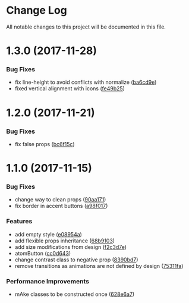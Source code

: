 # Change Log

All notable changes to this project will be documented in this file.

<a name="1.3.0"></a>
# 1.3.0 (2017-11-28)


### Bug Fixes

* fix line-height to avoid conflicts with normalize ([ba6cd9e](https://github.com/SUI-Components/sui-components/commit/ba6cd9e))
* fixed vertical alignment with icons ([fe49b25](https://github.com/SUI-Components/sui-components/commit/fe49b25))



<a name="1.2.0"></a>
# 1.2.0 (2017-11-21)


### Bug Fixes

* fix false props ([bc6f15c](https://github.com/SUI-Components/sui-components/commit/bc6f15c))



<a name="1.1.0"></a>
# 1.1.0 (2017-11-15)


### Bug Fixes

* change way to clean props ([90aa171](https://github.com/SUI-Components/sui-components/commit/90aa171))
* fix border in accent buttons ([a98f017](https://github.com/SUI-Components/sui-components/commit/a98f017))


### Features

* add empty style ([e08954a](https://github.com/SUI-Components/sui-components/commit/e08954a))
* add flexible props inheritance ([68b9103](https://github.com/SUI-Components/sui-components/commit/68b9103))
* add size modifications from design ([f2c3d7e](https://github.com/SUI-Components/sui-components/commit/f2c3d7e))
* atomButton ([cc0d643](https://github.com/SUI-Components/sui-components/commit/cc0d643))
* change contrast class to negative prop ([8390bd7](https://github.com/SUI-Components/sui-components/commit/8390bd7))
* remove transitions as animations are not defined by design ([75311fa](https://github.com/SUI-Components/sui-components/commit/75311fa))


### Performance Improvements

* mAke classes to be constructed once ([628e6a7](https://github.com/SUI-Components/sui-components/commit/628e6a7))



